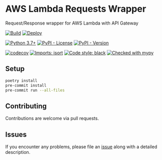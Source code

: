 # AWS Lambda Requests Wrapper

Request/Response wrapper for AWS Lambda with API Gateway

[![Build](https://github.com/DeveloperRSquared/aws-lambda-requests-wrapper/actions/workflows/build.yaml/badge.svg)](https://github.com/DeveloperRSquared/aws-lambda-requests-wrapper/actions/workflows/build.yaml)
[![Deploy](https://github.com/DeveloperRSquared/aws-lambda-requests-wrapper/actions/workflows/deploy.yaml/badge.svg)](https://github.com/DeveloperRSquared/aws-lambda-requests-wrapper/actions/workflows/deploy.yaml)

[![Python 3.7+](https://img.shields.io/badge/python-3.7+-brightgreen.svg)](#aws-lambda-requests-wrapper)
[![PyPI - License](https://img.shields.io/pypi/l/aws-lambda-requests-wrapper.svg)](LICENSE)
[![PyPI - Version](https://img.shields.io/pypi/v/aws-lambda-requests-wrapper.svg)](https://pypi.org/project/aws-lambda-requests-wrapper)

[![codecov](https://codecov.io/gh/DeveloperRSquared/aws-lambda-requests-wrapper/branch/main/graph/badge.svg?token=UI5ZDDDXXB)](https://codecov.io/gh/DeveloperRSquared/aws-lambda-requests-wrapper)
[![Imports: isort](https://img.shields.io/badge/%20imports-isort-%231674b1?style=flat&labelColor=ef8336)](https://pycqa.github.io/isort/)
[![Code style: black](https://img.shields.io/badge/code%20style-black-000000.svg)](https://github.com/psf/black)
[![Checked with mypy](http://www.mypy-lang.org/static/mypy_badge.svg)](http://mypy-lang.org/)

## Setup

```sh
poetry install
pre-commit install
pre-commit run --all-files
```

## Contributing

Contributions are welcome via pull requests.

## Issues

If you encounter any problems, please file an
[issue](https://github.com/DeveloperRSquared/aws-lambda-requests-wrapper/issues) along with a
detailed description.

